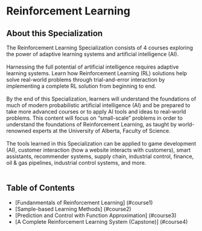 # Reinforcement Learning
## About this Specialization
The Reinforcement Learning Specialization consists of 4 courses exploring the power of adaptive learning systems and artificial intelligence (AI).</br></br>
Harnessing the full potential of artificial intelligence requires adaptive learning systems. Learn how Reinforcement Learning (RL) solutions help solve real-world problems through trial-and-error interaction by implementing a complete RL solution from beginning to end.</br></br>
By the end of this Specialization, learners will understand the foundations of much of modern probabilistic artificial intelligence (AI) and be prepared to take more advanced courses or to apply AI tools and ideas to real-world problems. This content will focus on “small-scale” problems in order to understand the foundations of Reinforcement Learning, as taught by world-renowned experts at the University of Alberta, Faculty of Science.</br></br>
The tools learned in this Specialization can be applied to game development (AI), customer interaction (how a website interacts with customers), smart assistants, recommender systems, supply chain, industrial control, finance, oil & gas pipelines, industrial control systems, and more.</br></br>
## Table of Contents
* [Fundanmentals of Reinforcement Learning] (#course1)
* [Sample-based Learning Methods] (#course2)
* [Prediction and Control with Function Approximation] (#course3)
* [A Complete Reinforcement Learning System (Capstone)] (#course4)
